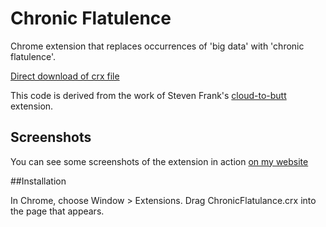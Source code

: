 # Chronic Flatulence


Chrome extension that replaces occurrences of 'big data' with 'chronic flatulence'.

[Direct download of crx file](https://github.com/brianshumate/chronic-flatulence/blob/master/ChronicFlatulence.crx?raw=true)

This code is derived from the work of Steven Frank's  [cloud-to-butt](https://github.com/panicsteve/cloud-to-butt) extension.

## Screenshots

You can see some screenshots of the extension in action
[on my website](http://brianshumate.com/blog/2013/03/14/big-data-in-the-cloud/)

##Installation

In Chrome, choose Window > Extensions. Drag ChronicFlatulance.crx into the page that appears.

